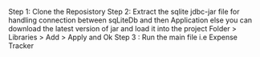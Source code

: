 Step 1: Clone the Reposistory Step 2: Extract the sqlite jdbc-jar file for handling connection between sqLiteDb and then Application else you can download the latest version of jar and load it into the project Folder > Libraries > Add > Apply and Ok Step 3 : Run the main file i.e Expense Tracker
